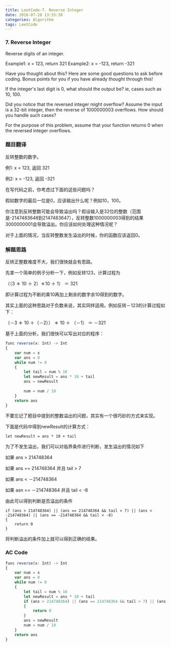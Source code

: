 ```yaml
---
title: LeetCode-7. Reverse Integer  
date: 2016-07-28 13:33:38  
categories: Algorithm  
tags: LeetCode  
---
```


### 7. Reverse Integer

Reverse digits of an integer.

Example1: x = 123, return 321
Example2: x = -123, return -321

Have you thought about this?
Here are some good questions to ask before coding. Bonus points for you if you have already thought through this!

If the integer's last digit is 0, what should the output be? ie, cases such as 10, 100.

Did you notice that the reversed integer might overflow? Assume the input is a 32-bit integer, then the reverse of 1000000003 overflows. How should you handle such cases?

For the purpose of this problem, assume that your function returns 0 when the reversed integer overflows.

### 题目翻译

反转整数的数字。

例1: x = 123, 返回 321

例2: x = -123, 返回 -321

在写代码之前，你考虑过下面的这些问题吗？

假如数字的最后一位是0，应该输出什么呢？例如10，100。  

你注意到反转整数可能会导致溢出吗？假设输入是32位的整数（范围是-2147483648到2147483647），反转整数1000000003得到的结果3000000001会导致溢出。你应该如何处理这种情况呢？

对于上面的情况，当反转整数发生溢出的时候，你的函数应该返回0。

### 解题思路

反转正整数难度不大，我们很快就会有思路。

先拿一个简单的例子分析一下，例如反转123，计算过程为

（（3 ＊ 10 ＋ 2）＊10 ＋ 1） ＝ 321

即计算过程为不断的乘10再加上剩余的数字余10得到的数字。

其实上面的这种思路对于负数来说，其实同样适用。例如反转－123的计算过程如下：

（－3 ＊ 10 ＋（－2）） ＊ 10 ＋ （－1） ＝ －321  

基于上面的分析，我们很快可以写出对应的程序：

```javascript
func reverse(x: Int) -> Int
{
    var num = x
    var ans = 0
    while num != 0
    {
        let tail = num % 10
        let newResult = ans * 10 + tail
        ans = newResult
      	
        num = num / 10
    }
    return ans
}
```

不要忘记了题目中提到的整数溢出的问题，其实有一个很巧妙的方式来实现。

下面是代码中得到newResult的计算方式：
```
let newResult = ans * 10 + tail
```

为了不发生溢出，我们可以对临界条件进行判断，发生溢出的情况如下

如果 ans > 214748364

如果 ans == 214748364 并且 tail > 7

如果 ans < －214748364

如果 asn == －214748364 并且 tail < -8

由此可以得到判断是否溢出的条件

```
if (ans > 214748364) || (ans == 214748364 && tail > 7) || (ans < -214748364) || (ans == -214748364 && tail < -8)
{
	return 0
}
```
将判断溢出的条件加上就可以得到正确的结果。

### AC Code  

```javascript
func reverse(x: Int) -> Int
{
    var num = x
    var ans = 0
    while num != 0
    {
        let tail = num % 10
        let newResult = ans * 10 + tail
        if (ans > 214748364) || (ans == 214748364 && tail > 7) || (ans < -214748364) || (ans == -214748364 && tail < -8)
        {
            return 0
        }
        ans = newResult
        num = num / 10
    }
    return ans
}
```